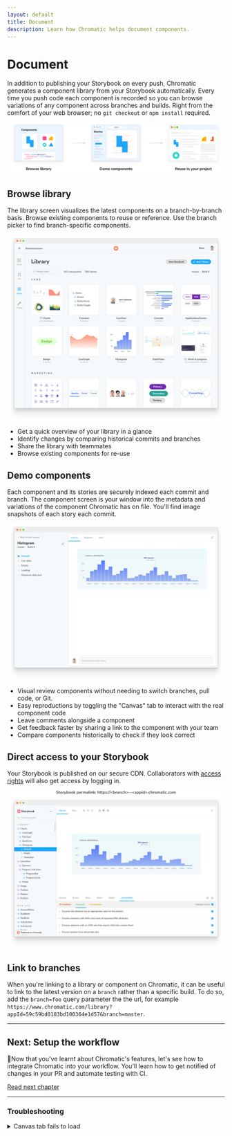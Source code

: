 ```yaml
---
layout: default
title: Document
description: Learn how Chromatic helps document components.
---
```


# Document

In addition to publishing your Storybook on every push, Chromatic generates a component library from your Storybook automatically. Every time you push code each component is recorded so you can browse variations of any component across branches and builds. Right from the comfort of your web browser; no `git checkout` or `npm install` required.

![Document](img/workflow-document.png)

## Browse library

The library screen visualizes the latest components on a branch-by-branch basis. Browse existing components to reuse or reference. Use the branch picker to find branch-specific components.

![Component library](/img/library.png)

- Get a quick overview of your library in a glance
- Identify changes by comparing historical commits and branches
- Share the library with teammates
- Browse existing components for re-use

## Demo components

Each component and its stories are securely indexed each commit and branch. The component screen is your window into the metadata and variations of the component Chromatic has on file. You'll find image snapshots of each story each commit.

![Component screen](/img/component.png)

- Visual review components without needing to switch branches, pull code, or Git.
- Easy reproductions by toggling the "Canvas" tab to interact with the real component code
- Leave comments alongside a component
- Get feedback faster by sharing a link to the component with your team
- Compare components historically to check if they look correct

## Direct access to your Storybook

Your Storybook is published on our secure CDN. Collaborators with [access rights](access) will also get access by logging in.

![Direct Storybook](img/published-storybook.png)

## Link to branches

When you're linking to a library or component on Chromatic, it can be useful to link to the latest version on a `branch` rather than a specific build. To do so, add the `branch=foo` query parameter the the url, for example `https://www.chromatic.com/library?appId=59c59bd0183bd100364e1d57&branch=master`.

---

## Next: Setup the workflow

🔄Now that you've learnt about Chromatic's features, let's see how to integrate Chromatic into your workflow. You'll learn how to get notified of changes in your PR and automate testing with CI.

<a class="btn primary round" href="/ci">Read next chapter</a>

---

### Troubleshooting

<details><summary>Canvas tab fails to load</summary>

If your stories make use of non-HTTPS content (for instance images), the iframe we deliver live view will fail to load, as modern browsers do not allow mixed content (HTTP content hosted within HTTPS pages).

To fix this, ensure all resources used by your stories are hosted via HTTPS.

</details>
